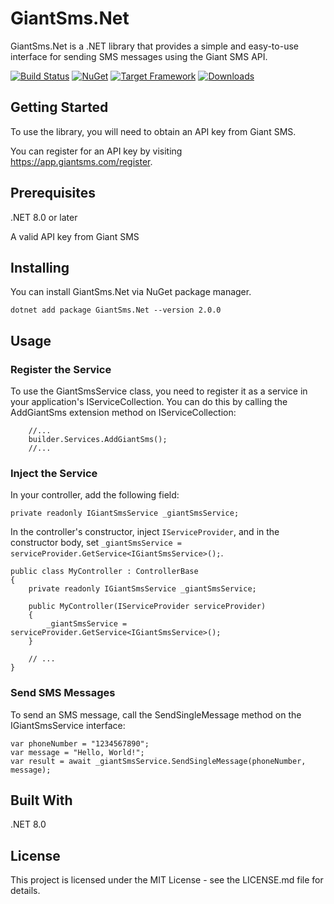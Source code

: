 # GiantSms.Net
GiantSms.Net is a .NET library that provides a simple and easy-to-use interface for sending SMS messages using the Giant SMS API.

[![Build Status](https://github.com/benaduo/GiantSms.Net/actions/workflows/dotnet.yml/badge.svg)](https://github.com/benaduo/GiantSms.Net/actions)
[![NuGet](https://img.shields.io/nuget/v/GiantSms.Net.svg)](https://www.nuget.org/packages/GiantSms.Net)
[![Target Framework](https://img.shields.io/badge/Target%20Framework-.NET%208.0-blue.svg)](https://dotnet.microsoft.com/download/dotnet/8.0)
[![Downloads](https://img.shields.io/nuget/dt/GiantSms.Net.svg)](https://www.nuget.org/packages/GiantSms.Net)

## Getting Started
To use the library, you will need to obtain an API key from Giant SMS. 

You can register for an API key by visiting https://app.giantsms.com/register.

## Prerequisites
.NET 8.0 or later

A valid API key from Giant SMS

## Installing
You can install GiantSms.Net via NuGet package manager.

```
dotnet add package GiantSms.Net --version 2.0.0
```

## Usage
### Register the Service

To use the GiantSmsService class, you need to register it as a service in your application's IServiceCollection. You can do this by calling the AddGiantSms extension method on IServiceCollection:
```
    //...
    builder.Services.AddGiantSms();
    //...
```
### Inject the Service
In your controller, add the following field:

```private readonly IGiantSmsService _giantSmsService;```

In the controller's constructor, inject ```IServiceProvider```, and in the constructor body, set ```_giantSmsService = serviceProvider.GetService<IGiantSmsService>();```.

```
public class MyController : ControllerBase
{
    private readonly IGiantSmsService _giantSmsService;

    public MyController(IServiceProvider serviceProvider)
    {
        _giantSmsService = serviceProvider.GetService<IGiantSmsService>();
    }

    // ...
}
```

### Send SMS Messages
To send an SMS message, call the SendSingleMessage method on the IGiantSmsService interface:
```
var phoneNumber = "1234567890";
var message = "Hello, World!";
var result = await _giantSmsService.SendSingleMessage(phoneNumber, message);
```
## Built With
.NET 8.0
## License
This project is licensed under the MIT License - see the LICENSE.md file for details.
